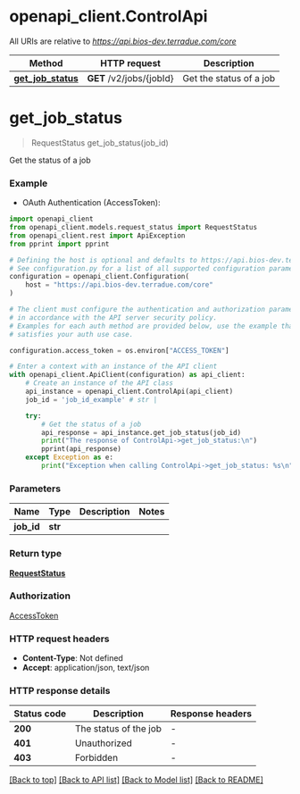 # openapi_client.ControlApi

All URIs are relative to *https://api.bios-dev.terradue.com/core*

Method | HTTP request | Description
------------- | ------------- | -------------
[**get_job_status**](ControlApi.md#get_job_status) | **GET** /v2/jobs/{jobId} | Get the status of a job


# **get_job_status**
> RequestStatus get_job_status(job_id)

Get the status of a job

### Example

* OAuth Authentication (AccessToken):

```python
import openapi_client
from openapi_client.models.request_status import RequestStatus
from openapi_client.rest import ApiException
from pprint import pprint

# Defining the host is optional and defaults to https://api.bios-dev.terradue.com/core
# See configuration.py for a list of all supported configuration parameters.
configuration = openapi_client.Configuration(
    host = "https://api.bios-dev.terradue.com/core"
)

# The client must configure the authentication and authorization parameters
# in accordance with the API server security policy.
# Examples for each auth method are provided below, use the example that
# satisfies your auth use case.

configuration.access_token = os.environ["ACCESS_TOKEN"]

# Enter a context with an instance of the API client
with openapi_client.ApiClient(configuration) as api_client:
    # Create an instance of the API class
    api_instance = openapi_client.ControlApi(api_client)
    job_id = 'job_id_example' # str | 

    try:
        # Get the status of a job
        api_response = api_instance.get_job_status(job_id)
        print("The response of ControlApi->get_job_status:\n")
        pprint(api_response)
    except Exception as e:
        print("Exception when calling ControlApi->get_job_status: %s\n" % e)
```



### Parameters


Name | Type | Description  | Notes
------------- | ------------- | ------------- | -------------
 **job_id** | **str**|  | 

### Return type

[**RequestStatus**](RequestStatus.md)

### Authorization

[AccessToken](../README.md#AccessToken)

### HTTP request headers

 - **Content-Type**: Not defined
 - **Accept**: application/json, text/json

### HTTP response details

| Status code | Description | Response headers |
|-------------|-------------|------------------|
**200** | The status of the job |  -  |
**401** | Unauthorized |  -  |
**403** | Forbidden |  -  |

[[Back to top]](#) [[Back to API list]](../README.md#documentation-for-api-endpoints) [[Back to Model list]](../README.md#documentation-for-models) [[Back to README]](../README.md)

